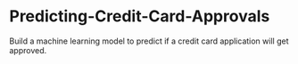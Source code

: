 # Predicting-Credit-Card-Approvals
Build a machine learning model to predict if a credit card application will get approved.
